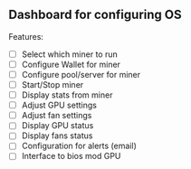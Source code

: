 
## Dashboard for configuring OS

Features:
- [ ] Select which miner to run
- [ ] Configure Wallet for miner
- [ ] Configure pool/server for miner
- [ ] Start/Stop miner
- [ ] Display stats from miner
- [ ] Adjust GPU settings
- [ ] Adjust fan settings
- [ ] Display GPU status
- [ ] Display fans status
- [ ] Configuration for alerts (email)
- [ ] Interface to bios mod GPU
